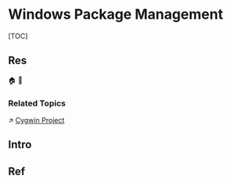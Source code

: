 # Windows Package Management

[TOC]



## Res
🏠 
🚧 


### Related Topics
↗ [Cygwin Project](../../../🚀%20Virtualization%20Theory/Library%20Level%20Virtualization/Cygwin%20Project/Cygwin%20Project.md)



## Intro



## Ref
